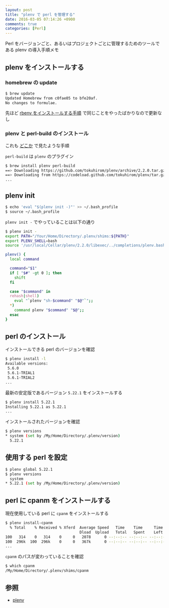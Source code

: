 ```yaml
---
layout: post
title: "plenv で perl を管理する"
date: 2016-03-05 07:14:26 +0900
comments: true
categories: [Perl]
---
```


Perl をバージョンごと、あるいはプロジェクトごとに管理するためのツールである plenv の導入手順メモ

## plenv をインストールする
### homebrew の update
```bash
$ brew update
Updated Homebrew from c0fae05 to bfe20af.
No changes to formulae.
```
先ほど [rbenv をインストールする手順](http://blog.sojiro.me/blog/2016/03/05/management-ruby-versions-by-rbenv/) で同じことをやったばかりなので更新なし

### plenv と perl-build のインストール
これも [どこか](http://blog.sojiro.me/blog/2016/03/05/management-ruby-versions-by-rbenv/) で見たような手順

`perl-build` は `plenv` のプラグイン

```bash
$ brew install plenv perl-build
==> Downloading https://github.com/tokuhirom/plenv/archive/2.2.0.tar.gz
==> Downloading from https://codeload.github.com/tokuhirom/plenv/tar.gz/2.2.0
...
```

## plenv init
```bash
$ echo 'eval "$(plenv init -)"' >> ~/.bash_profile
$ source ~/.bash_profile
```

 `plenv init -` でやっていることは以下の通り

```bash
$ plenv init -
export PATH="/Your/Home/Directory/.plenv/shims:${PATH}"
export PLENV_SHELL=bash
source '/usr/local/Cellar/plenv/2.2.0/libexec/../completions/plenv.bash'

plenv() {
  local command

  command="$1"
  if [ "$#" -gt 0 ]; then
    shift
  fi

  case "$command" in
  rehash|shell)
    eval "`plenv "sh-$command" "$@"`";;
  *)
    command plenv "$command" "$@";;
  esac
}
```

## perl のインストール
インストールできる perl のバージョンを確認
```bash
$ plenv install -l
Available versions:
 5.6.0
 5.6.1-TRIAL1
 5.6.1-TRIAL2
...
```

最新の安定版であるバージョン `5.22.1` をインストールする
```bash
$ plenv install 5.22.1
Installing 5.22.1 as 5.22.1
...
```

インストールされたバージョンを確認
```bash
$ plenv versions
* system (set by /My/Home/Directory/.plenv/version)
  5.22.1
```

## 使用する perl を設定
```bash
$ plenv global 5.22.1
$ plenv versions
  system
* 5.22.1 (set by /My/Home/Directory/.plenv/version)
```

## perl に cpanm をインストールする
現在使用している perl に `cpanm` をインストールする
```bash
$ plenv install-cpanm
  % Total    % Received % Xferd  Average Speed   Time    Time     Time  Current
                                 Dload  Upload   Total   Spent    Left  Speed
100   314    0   314    0     0   2078      0 --:--:-- --:--:-- --:--:--  2079
100  296k  100  296k    0     0   367k      0 --:--:-- --:--:-- --:--:-- 2135k
...
```

 `cpanm` のパスが変わっていることを確認
```bash
$ which cpanm
/My/Home/Directory/.plenv/shims/cpanm
```

## 参照
* [plenv](https://github.com/tokuhirom/plenv)

